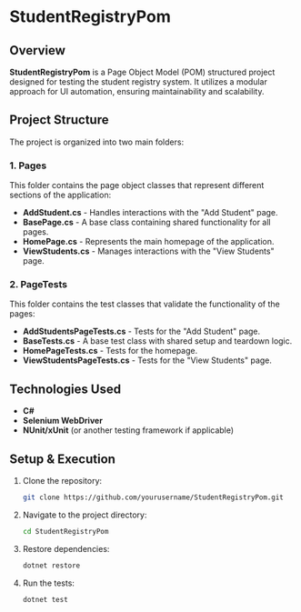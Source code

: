 # StudentRegistryPom

## Overview
**StudentRegistryPom** is a Page Object Model (POM) structured project designed for testing the student registry system. It utilizes a modular approach for UI automation, ensuring maintainability and scalability.

## Project Structure
The project is organized into two main folders:

### 1. **Pages**
This folder contains the page object classes that represent different sections of the application:
- **AddStudent.cs** - Handles interactions with the "Add Student" page.
- **BasePage.cs** - A base class containing shared functionality for all pages.
- **HomePage.cs** - Represents the main homepage of the application.
- **ViewStudents.cs** - Manages interactions with the "View Students" page.

### 2. **PageTests**
This folder contains the test classes that validate the functionality of the pages:
- **AddStudentsPageTests.cs** - Tests for the "Add Student" page.
- **BaseTests.cs** - A base test class with shared setup and teardown logic.
- **HomePageTests.cs** - Tests for the homepage.
- **ViewStudentsPageTests.cs** - Tests for the "View Students" page.

## Technologies Used
- **C#**
- **Selenium WebDriver**
- **NUnit/xUnit** (or another testing framework if applicable)

## Setup & Execution
1. Clone the repository:
   ```sh
   git clone https://github.com/yourusername/StudentRegistryPom.git
   ```
2. Navigate to the project directory:
   ```sh
   cd StudentRegistryPom
   ```
3. Restore dependencies:
   ```sh
   dotnet restore
   ```
4. Run the tests:
   ```sh
   dotnet test
   ```
